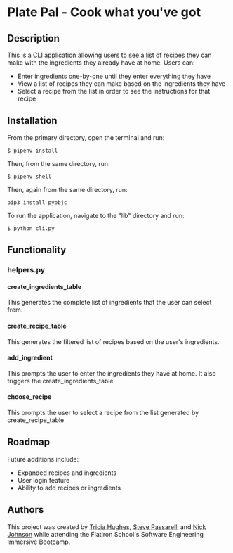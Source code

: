 # Plate Pal - Cook what you've got

## Description

This is a CLI application allowing users to see a list of recipes they can make with the ingredients they already have at home. Users can:
- Enter ingredients one-by-one until they enter everything they have
- View a list of recipes they can make based on the ingredients they have
- Select a recipe from the list in order to see the instructions for that recipe

## Installation

From the primary directory, open the terminal and run:
```
$ pipenv install
```
Then, from the same directory, run:
```
$ pipenv shell
```
Then, again from the same directory, run:
```
pip3 install pyobjc
```


To run the application, navigate to the "lib" directory and run:
```
$ python cli.py
```

## Functionality

### helpers.py

#### create_ingredients_table
This generates the complete list of ingredients that the user can select from.

#### create_recipe_table
This generates the filtered list of recipes based on the user's ingredients.

#### add_ingredient
This prompts the user to enter the ingredients they have at home. It also triggers the create_ingredients_table

#### choose_recipe
This prompts the user to select a recipe from the list generated by create_recipe_table

## Roadmap
Future additions include:
- Expanded recipes and ingredients
- User login feature
- Ability to add recipes or ingredients

## Authors
This project was created by [Tricia Hughes](https://github.com/triciahughes), [Steve Passarelli](https://github.com/Passarellism) and [Nick Johnson](https://github.com/bricknet1) while attending the Flatiron School's Software Engineering Immersive Bootcamp.
